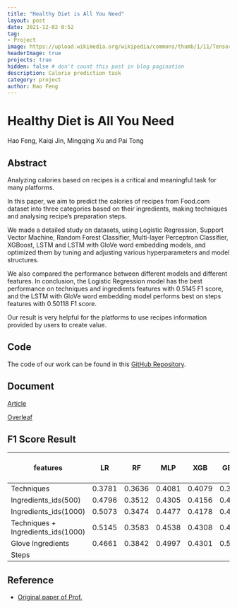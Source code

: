 ```yaml
---
title: "Healthy Diet is All You Need"
layout: post
date: 2021-12-02 0:52
tag: 
- Project
image: https://upload.wikimedia.org/wikipedia/commons/thumb/1/11/TensorFlowLogo.svg/220px-TensorFlowLogo.svg.png
headerImage: true
projects: true
hidden: false # don't count this post in blog pagination
description: Calorie prediction task
category: project
author: Hao Feng
---
```


# Healthy Diet is All You Need

Hao Feng, Kaiqi Jin, Mingqing Xu and Pai Tong

## Abstract

Analyzing calories based on recipes is a critical and meaningful task for many platforms.

In this paper, we aim to predict the calories of recipes from Food.com dataset into three categories based on their ingredients, making techniques and analysing recipe’s preparation steps.  

We made a detailed study on datasets, using Logistic Regression, Support Vector Machine, Random Forest Classifier, Multi-layer Perceptron Classifier, XGBoost, LSTM and LSTM with GloVe word embedding models, and optimized them by tuning and adjusting various hyperparameters and model structures.  

We also compared the performance between different models and different features. In conclusion, the Logistic Regression model has the best performance on techniques and ingredients features with 0.5145 F1 score, and the LSTM with GloVe word embedding model performs best on steps features with 0.50118 F1 score.  

Our result is very helpful for the platforms to use recipes information provided by users to create value.

## Code

The code of our work can be found in this [GitHub Repository](https://github.com/Gilone/Healthy-Diet-is-All-You-Need).

## Document

[Article](https://github.com/Gilone/Healthy-Diet-is-All-You-Need/blob/main/Healthy%20Diet%20is%20All%20You%20Need.pdf)  

[Overleaf](https://www.overleaf.com/project/61a6d99bab117381be5813ae)  

## F1 Score Result

| features                           | LR     | RF     | MLP     | XGB    | GBDT | LSTM| LSTM + GloVe | LSTM + trainable GloVe |
| ---------------------------- | -------- | -------- | --------| -------- | ---------- | ---------- | --------------- | -------------- |
| Techniques                         | 0.3781 |0.3636 | 0.4081 |0.4079| 0.3849                     | |||
| Ingredients_ids(500)               | 0.4796 |0.3512 |0.4305 |0.4156 |0.4312                    ||||
| Ingredients_ids(1000)              | 0.5073 |0.3474 |0.4477 |0.4178 |0.4336                     ||||
| Techniques + Ingredients_ids(1000) |  0.5145| 0.3583 |0.4538 |0.4308 |0.4491                  ||||
| Glove Ingredients                  | 0.4661 |0.3842 |0.4997 |0.4301 |0.5023                     ||||
| Steps                  |  |   |  |  |                     | 0.47708 | 0.50118 | 0.50048 |

## Reference

- [Original paper of Prof.](https://github.com/majumderb/recipe-personalization)